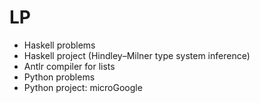# LP
 - Haskell problems
 - Haskell project (Hindley–Milner type system inference)
 - Antlr compiler for lists
 - Python problems
 - Python project: microGoogle
